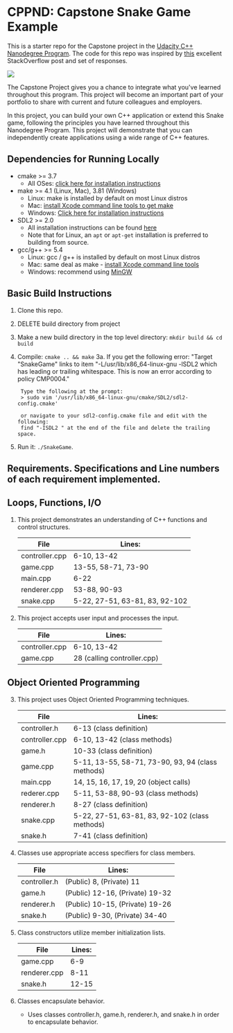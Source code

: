 # CPPND: Capstone Snake Game Example

This is a starter repo for the Capstone project in the [Udacity C++ Nanodegree Program](https://www.udacity.com/course/c-plus-plus-nanodegree--nd213). The code for this repo was inspired by [this](https://codereview.stackexchange.com/questions/212296/snake-game-in-c-with-sdl) excellent StackOverflow post and set of responses.

<img src="snake_game.gif"/>

The Capstone Project gives you a chance to integrate what you've learned throughout this program. This project will become an important part of your portfolio to share with current and future colleagues and employers.

In this project, you can build your own C++ application or extend this Snake game, following the principles you have learned throughout this Nanodegree Program. This project will demonstrate that you can independently create applications using a wide range of C++ features.

## Dependencies for Running Locally
* cmake >= 3.7
  * All OSes: [click here for installation instructions](https://cmake.org/install/)
* make >= 4.1 (Linux, Mac), 3.81 (Windows)
  * Linux: make is installed by default on most Linux distros
  * Mac: [install Xcode command line tools to get make](https://developer.apple.com/xcode/features/)
  * Windows: [Click here for installation instructions](http://gnuwin32.sourceforge.net/packages/make.htm)
* SDL2 >= 2.0
  * All installation instructions can be found [here](https://wiki.libsdl.org/Installation)
  * Note that for Linux, an `apt` or `apt-get` installation is preferred to building from source.
* gcc/g++ >= 5.4
  * Linux: gcc / g++ is installed by default on most Linux distros
  * Mac: same deal as make - [install Xcode command line tools](https://developer.apple.com/xcode/features/)
  * Windows: recommend using [MinGW](http://www.mingw.org/)

## Basic Build Instructions

1. Clone this repo.
1. DELETE build directory from project
2. Make a new build directory in the top level directory: `mkdir build && cd build`
3. Compile: `cmake .. && make`
    3a. If you get the following error:
        "Target "SnakeGame" links to item "-L/usr/lib/x86_64-linux-gnu -lSDL2 which has leading or trailing whitespace.  This is now an error according to policy CMP0004."

        Type the following at the prompt:
        > sudo vim '/usr/lib/x86_64-linux-gnu/cmake/SDL2/sdl2-config.cmake'

        or navigate to your sdl2-config.cmake file and edit with the following:
        find "-ISDL2 " at the end of the file and delete the trailing space.
4. Run it: `./SnakeGame`.

## Requirements.  Specifications and Line numbers of each requirement implemented.

##      Loops, Functions, I/O
1. This project demonstrates an understanding of C++ functions and control structures.
    
    File | Lines:
    ---- | ------------
    controller.cpp | 6-10, 13-42
    game.cpp       | 13-55, 58-71, 73-90 
    main.cpp       | 6-22
    renderer.cpp   | 53-88, 90-93
    snake.cpp      | 5-22, 27-51, 63-81, 83, 92-102 

    
2. This project accepts user input and processes the input.

    File | Lines:
    ---- | ------------
    controller.cpp |  6-10, 13-42
    game.cpp       |  28 (calling controller.cpp) 

##      Object Oriented Programming
3. This project uses Object Oriented Programming techniques.

    File | Lines:
    ---- | ------------
    controller.h   |  6-13 (class definition)
    controller.cpp |  6-10, 13-42 (class methods)
    game.h         |  10-33 (class definition)
    game.cpp       |  5-11, 13-55, 58-71, 73-90, 93, 94 (class methods)
    main.cpp       |  14, 15, 16, 17, 19, 20 (object calls) 
    rederer.cpp    |  5-11, 53-88, 90-93 (class methods)
    renderer.h     |  8-27 (class definition)
    snake.cpp      |  5-22, 27-51, 63-81, 83, 92-102 (class methods)
    snake.h        |  7-41 (class definition)

4. Classes use appropriate access specifiers for class members.

    File | Lines:
    ---- | ------------
    controller.h   |  (Public) 8, (Private) 11
    game.h         |  (Public) 12-16, (Private) 19-32
    renderer.h     |  (Public) 10-15, (Private) 19-26
    snake.h        |  (Public) 9-30, (Private) 34-40

5. Class constructors utilize member initialization lists.

    File | Lines:
    ---- | ------------
    game.cpp       |  6-9
    renderer.cpp   |  8-11
    snake.h        |  12-15

6. Classes encapsulate behavior.
    * Uses classes controller.h, game.h, renderer.h, and snake.h in order to encapsulate behavior.